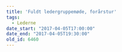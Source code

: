 ```yaml
---
title: 'Fuldt ledergruppemøde, forårstur'
tags:
  - Lederne
date_start: "2017-04-05T17:00:00"
date_end: "2017-04-05T19:30:00"
old_id: 6460
---
```

